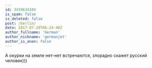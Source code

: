```yaml
---
id: 3439634104
is_spam: false
is_deleted: false
post: /berlin/
date: 2017-07-28T06:24:40Z
author_fullname: 'German'
author_nickname: 'germanjet'
author_is_anon: false
---
```


<p>А окурки на земле нет-нет встречаются, злорадно скажет русский человек)))</p>
